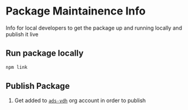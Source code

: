 # Package Maintainence Info

Info for local developers to get the package up and running locally and publish it live

## Run package locally

```bash
npm link
```

## Publish Package

1. Get added to [`ads-vdh`](https://www.npmjs.com/settings/ads-vdh/members) org account in order to publish
